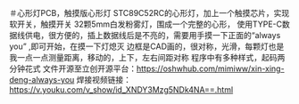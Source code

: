 ＃心形灯PCB，触摸版心形灯
STC89C52RC的心形灯，加上一个触摸芯片，实现软开关，触摸开关
32颗5mm白发粉雾灯，围成一个完整的心形，
使用TYPE-C数据线供电，很方便的，插上数据线后是不亮的，需要用手摸一下正面的“always you” ,即可开始，在摸一下灯熄灭
边框是CAD画的，很对称，光滑，每颗灯也是我一点一点测量距离，移动的，上下，左右间距对称
程序中有多种样式，起码两分钟花式
文件开源至立创开源平台：https://oshwhub.com/mimiww/xin-xing-deng-always-you
焊接视频链接：https://v.youku.com/v_show/id_XNDY3Mzg5NDk4NA==.html
